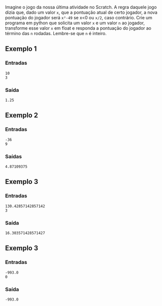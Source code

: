 Imagine o jogo da nossa última atividade no Scratch. A regra daquele jogo dizia que, dado um valor `x`, que a pontuação atual de certo jogador, a nova pontuação do jogador será `x²-49` se x<0 ou `x/2`, caso contrário. Crie um programa em python que solicita um valor `x` e um valor `n` ao jogador, transforme esse valor `x` em float e responda a pontuação do jogador ao término das `n` rodadas. Lembre-se que `n` é inteiro.

## Exemplo 1
### Entradas
```console?lang=python&prompt=>>>
10
3
```
### Saída
```console?lang=python&prompt=>>>
1.25
```

## Exemplo 2
### Entradas
```console?lang=python&prompt=>>>
-36
9
```
### Saídas
```console?lang=python&prompt=>>>
4.87109375
```

## Exemplo 3
### Entradas
```console?lang=python&prompt=>>>
130.42857142857142
3
```
### Saída
```console?lang=python&prompt=>>>
16.303571428571427
```

## Exemplo 3
### Entradas
```console?lang=python&prompt=>>>
-993.0
0
```
### Saída
```console?lang=python&prompt=>>>
-993.0
```